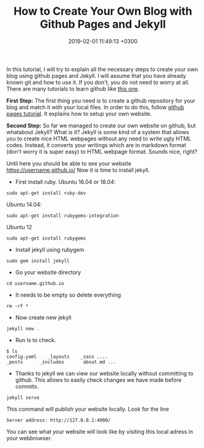 ﻿---
layout: post
title:  "How to Create Your Own Blog with Github Pages and Jekyll"
date:   2019-02-01 11:49:13 +0300
---

In this tutorial, I will try to explain all the necessary steps to create your 
own blog using github pages and Jekyll. I will assume that you have already 
known git and how to use it. If you don't, you do not need to worry at all.
There are many tutorials to learn github like [this one](https://guides.github.com/activities/hello-world/).

**First Step:**
The first thing you need is to create a github repository for your blog and
match it with your local files. In order to do this, follow [github pages
tutorial](https://pages.github.com/). It explains how to setup your own website.

**Second Step:**
So far we managed to create our own website on github, but whatabout Jekyll?
What is it? Jekyll is some kind of a system that allows you to create nice HTML
webpages without any need to write ugly HTML codes. Instead, it converts your 
writings which are in markdown format (don't worry it is super easy) to HTML
webpage format. Sounds nice, right?

Until here you should be able to see your website https://username.github.io/
Now it is time to install jekyll.

* First install ruby. 
Ubuntu 16.04 or 18.04:
```
sudo apt-get install ruby-dev
```
Ubuntu 14.04:
```
sudo apt-get install rubygems-integration
```
Ubuntu 12
```
sudo apt-get install rubygems
```

* Install jekyll using rubygem
```
sudo gem install jekyll
```

* Go your website directory
```
cd username.github.io
```
* It needs to be empty so delete everything
```
rm -rf * 
```
* Now create new jekyll 
```
jekyll new .
```
* Run ls to check.
```
$ ls
config.yaml    _layouts    _sass ....
_posts      _includes       about.md ...
```
* Thanks to jekyll we can view our website locally without committing to 
github. This allows to easily check changes we have made before commits.
```
jekyll serve
```
This command will publish your website locally. Look for the line
```
Server address: http://127.0.0.1:4000/
```
You can see what your website will look like by visiting this local adress in 
your webbrowser.






















